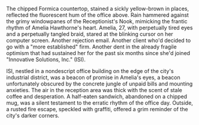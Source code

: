 The chipped Formica countertop, stained a sickly yellow-brown in places, reflected the fluorescent hum of the office above.  Rain hammered against the grimy windowpanes of the Receptionist's Nook, mimicking the frantic rhythm of Amelia Hawthorne's heart.  Amelia, 27, with perpetually tired eyes and a perpetually tangled braid, stared at the blinking cursor on her computer screen.  Another rejection email.  Another client who'd decided to go with a "more established" firm.  Another dent in the already fragile optimism that had sustained her for the past six months since she'd joined "Innovative Solutions, Inc." (ISI).

ISI, nestled in a nondescript office building on the edge of the city's industrial district, was a beacon of promise in Amelia's eyes, a beacon unfortunately obscured by the concrete jungle of unpaid bills and mounting anxieties.  The air in the reception area was thick with the scent of stale coffee and desperation.  A half-eaten sandwich, abandoned on a chipped mug, was a silent testament to the erratic rhythm of the office day. Outside, a rusted fire escape, speckled with graffiti, offered a grim reminder of the city's darker corners.
